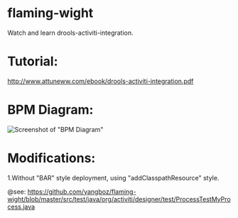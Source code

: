 # flaming-wight
Watch and learn drools-activiti-integration.

# Tutorial: 

http://www.attuneww.com/ebook/drools-activiti-integration.pdf

# BPM Diagram:

![Screenshot of "BPM Diagram"](https://raw.githubusercontent.com/yangboz/flaming-wight/master/src/main/resources/diagrams/BusinessRuleLoanProcess.png)

# Modifications:

1.Without "BAR" style deployment, using "addClasspathResource" style. 

@see: https://github.com/yangboz/flaming-wight/blob/master/src/test/java/org/activiti/designer/test/ProcessTestMyProcess.java
